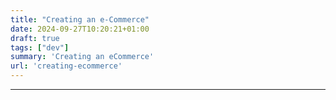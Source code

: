 ```yaml
---
title: "Creating an e-Commerce"
date: 2024-09-27T10:20:21+01:00
draft: true
tags: ["dev"]
summary: 'Creating an eCommerce'
url: 'creating-ecommerce'
---
```




---

<!-- * https://outficik.pl/
* https://outficik.pl/wp-login.php?redirect_to=https%3A%2F%2Foutficik.pl%2Fwp-admin%2F&reauth=1
https://www.instagram.com/outficik.secondhand/ -->